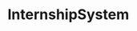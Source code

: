 # InternshipSystem
<html>
  <body>
<img href= "https://pbs.twimg.com/profile_images/1318385887214936065/MVXmYY99_400x400.jpg">
  </body>
</html>
